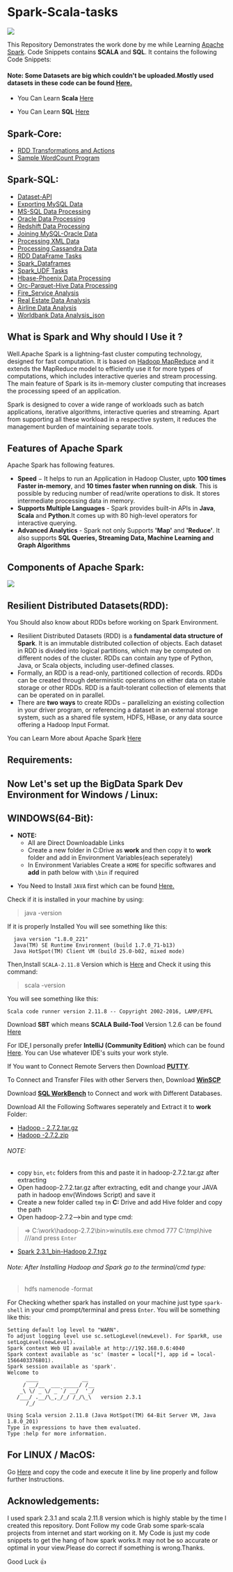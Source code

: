 # Spark-Scala-tasks

![](https://github.com/i-m-aravind/spark-scala-tasks/blob/master/Apache%20Spark%20Logo.png)

This Repository Demonstrates the work done by me while Learning [Apache Spark](http://spark.apache.org/). Code Snippets contains **SCALA** and **SQL**. It contains the following Code Snippets:

#### Note: Some Datasets are big which couldn't be uploaded.Mostly used datasets in these code can be found [Here.](https://github.com/aravind-alpha/spark-scala-tasks/tree/master/Datasets)

- You Can Learn **Scala** [Here](https://twitter.github.io/scala_school/)

- You Can Learn **SQL** [Here](https://www.w3schools.com/sql/)

## Spark-Core:
* [RDD Transformations and Actions](https://github.com/aravind-alpha/spark-scala-tasks/blob/master/sparkcore/RDDTransformationsActions.scala)
* [Sample WordCount Program](https://github.com/aravind-alpha/spark-scala-tasks/blob/master/sparkcore/wordcount.scala)

## Spark-SQL:
* [Dataset-API](https://github.com/aravind-alpha/spark-scala-tasks/blob/master/sparksql/Dataset-API.scala)
* [Exporting MySQL Data](https://github.com/aravind-alpha/spark-scala-tasks/blob/master/sparksql/Export_MySql_data.scala)
* [MS-SQL Data Processing](https://github.com/aravind-alpha/spark-scala-tasks/blob/master/sparksql/get_MSSqlData.scala)
* [Oracle Data Processing](https://github.com/aravind-alpha/spark-scala-tasks/blob/master/sparksql/get_Oracledata.scala)
* [Redshift Data Processing](https://github.com/aravind-alpha/spark-scala-tasks/blob/master/sparksql/get_Redshiftdata.scala)
* [Joining MySQL-Oracle Data](https://github.com/aravind-alpha/spark-scala-tasks/blob/master/sparksql/join_MySql-Oracle_Data.scala)
* [Processing XML Data](https://github.com/aravind-alpha/spark-scala-tasks/blob/master/sparksql/process_XML_data.scala)
* [Processing Cassandra Data](https://github.com/aravind-alpha/spark-scala-tasks/blob/master/sparksql/process_cassandra_data.scala)
* [RDD DataFrame Tasks](https://github.com/aravind-alpha/spark-scala-tasks/blob/master/sparksql/rdd_dataframe_tasks.scala)
* [Spark_Dataframes](https://github.com/aravind-alpha/spark-scala-tasks/blob/master/sparksql/spark_dataframes.scala)
* [Spark_UDF Tasks](https://github.com/aravind-alpha/spark-scala-tasks/blob/master/sparksql/spark_udf_tasks.scala)
* [Hbase-Phoenix Data Processing](https://github.com/aravind-alpha/spark-scala-tasks/blob/master/sparksql/Hbase-pheonix_data.scala)
* [Orc-Parquet-Hive Data Processing](https://github.com/aravind-alpha/spark-scala-tasks/blob/master/sparksql/Orc-Parquet-Hive_Data.scala)
* [Fire_Service Analysis](https://github.com/aravind-alpha/spark-scala-tasks/blob/master/sparksql/Fire_Dept_Call_Service_analysis_POC.scala)
* [Real Estate Data Analysis](https://github.com/i-m-aravind/spark-scala-tasks/blob/master/sparksql/RealEstate_data_analysis.scala)
* [Airline Data Analysis](https://github.com/i-m-aravind/spark-scala-tasks/blob/master/sparksql/airlinedataanalysis_csv.scala)
* [Worldbank Data Analysis_json](https://github.com/i-m-aravind/spark-scala-tasks/blob/master/sparksql/worldbankdatanalysis_json.scala)


## What is Spark and Why should I Use it ?

Well.Apache Spark is a lightning-fast cluster computing technology, designed for fast computation. It is based on [Hadoop MapReduce](https://data-flair.training/blogs/hadoop-mapreduce-tutorial/) and it extends the MapReduce model to efficiently use it for more types of computations, which includes interactive queries and stream processing. The main feature of Spark is its in-memory cluster computing that increases the processing speed of an application.

Spark is designed to cover a wide range of workloads such as batch applications, iterative algorithms, interactive queries and streaming. Apart from supporting all these workload in a respective system, it reduces the management burden of maintaining separate tools.

## Features of Apache Spark

Apache Spark has following features.
- **Speed** − It helps to run an Application in Hadoop Cluster, upto **100 times Faster in-memory**, and **10 times faster when running   on disk**. This is possible by reducing number of read/write operations to disk. It stores intermediate processing data in memory.
- **Supports Multiple Languages** - Spark provides built-in APIs in **Java**, **Scala** and **Python**.It comes up with 80 high-level     operators for interactive querying.
- **Advanced Analytics** - Spark not only Supports **'Map'** and **'Reduce'**. It also supports **SQL Queries, Streaming Data, Machine   Learning and Graph Algorithms**

## Components of Apache Spark:
![](https://github.com/aravind-alpha/spark-scala-tasks/blob/master/apache-spark-ecosystem-components.jpg)

## Resilient Distributed Datasets(RDD):

You Should also know about RDDs before working on Spark Environment. 
- Resilient Distributed Datasets (RDD) is a **fundamental data structure of Spark**. It is an immutable distributed collection of objects.     Each dataset in RDD is divided into logical partitions, which may be computed on different nodes of the cluster. RDDs can contain any   type of Python, Java, or Scala objects, including user-defined classes.
- Formally, an RDD is a read-only, partitioned collection of records. RDDs can be created through deterministic operations on either       data on stable storage or other RDDs. RDD is a fault-tolerant collection of elements that can be operated on in parallel.
- There are **two ways** to create RDDs − parallelizing an existing collection in your driver program, or referencing a dataset in an     external storage system, such as a shared file system, HDFS, HBase, or any data source offering a Hadoop Input Format.

You can Learn More about Apache Spark [Here](https://data-flair.training/blogs/spark-tutorial/)

## Requirements:
## Now Let's set up the BigData Spark Dev Environment for Windows / Linux:

## WINDOWS(64-Bit): 
- **NOTE:** 
    - All are Direct Downloadable Links
    - Create a new folder in C:Drive as **work** and then copy it to **work** folder and add in Environment Variables(each seperately)
    - In Environment Variables Create a `HOME` for specific softwares and **add** in path below with `\bin` if required

* You Need to Install `JAVA` first which can be found [Here.](https://www.oracle.com/technetwork/java/javase/downloads/jdk8-downloads-2133151.html)

 Check if it is installed in your machine by using:

> java -version

If it is properly Installed You will see something like this:

```  
  java version "1.8.0_221" 
  Java(TM) SE Runtime Environment (build 1.7.0_71-b13) 
  Java HotSpot(TM) Client VM (build 25.0-b02, mixed mode)
```

Then,Install `SCALA-2.11.8` Version which is [Here](https://downloads.lightbend.com/scala/2.11.8/scala-2.11.8.msi) and Check it using
this command:

> scala -version

You will see something like this:

```
Scala code runner version 2.11.8 -- Copyright 2002-2016, LAMP/EPFL
```

Download **SBT** which means **SCALA Build-Tool** Version 1.2.6 can be found [Here](https://piccolo.link/sbt-1.2.6.msi)

For IDE,I personally prefer **IntelliJ (Community Edition)** which can be found [Here](https://www.jetbrains.com/idea/download/download-thanks.html?platform=windows&code=IIC). You can Use whatever IDE's suits your work style.

If You want to Connect Remote Servers then Download [**PUTTY**](https://the.earth.li/~sgtatham/putty/latest/w64/putty-64bit-0.70-installer.msi).

To Connect and Transfer Files with other Servers then, Download [**WinSCP**](https://winscp.net/download/WinSCP-5.13.5-Setup.exe)

Download [**SQL WorkBench**](https://www.sql-workbench.eu/archive/Workbench-Build123.zip) to Connect and work with Different Databases. 

Download All the Following Softwares seperately and Extract it to **work** Folder:
- [Hadoop - 2.7.2.tar.gz](https://archive.apache.org/dist/hadoop/core/hadoop-2.7.2/hadoop-2.7.2.tar.gz)
- [Hadoop -2.7.2.zip](https://drive.google.com/file/d/1gaTqmmnvPUJTXnnckpEYFrRsyLFZroex/view?usp=sharing_eip&ts=5a79a2ec)
###### NOTE: 
 * copy `bin`, `etc` folders from this and paste it in hadoop-2.7.2.tar.gz after extracting
 * Open hadoop-2.7.2.tar.gz after extracting, edit and change your JAVA path in hadoop env(Windows Script) and save it 
 * Create a new folder called `tmp` in **C:** Drive and add Hive folder and copy the path
 * Open hadoop-2.7.2-->bin and type cmd:
 > => C:\work\hadoop-2.7.2\bin>winutils.exe  chmod 777  C:\tmp\hive      ///and press `Enter`

- [Spark 2.3.1_bin-Hadoop 2.7.tgz](http://mirrors.estointernet.in/apache/spark/spark-2.3.1/spark-2.3.1-bin-hadoop2.7.tgz) 
###### Note: After Installing Hadoop and Spark go to the terminal/cmd type:

> hdfs namenode -format

For Checking whether spark has installed on your machine just type `spark-shell` in your cmd prompt/terminal and press `Enter`.
You will be something like this:

```
Setting default log level to "WARN".
To adjust logging level use sc.setLogLevel(newLevel). For SparkR, use setLogLevel(newLevel).
Spark context Web UI available at http://192.168.0.6:4040
Spark context available as 'sc' (master = local[*], app id = local-1566403376801).
Spark session available as 'spark'.
Welcome to
      ____              __
     / __/__  ___ _____/ /__
    _\ \/ _ \/ _ `/ __/  '_/
   /___/ .__/\_,_/_/ /_/\_\   version 2.3.1
      /_/

Using Scala version 2.11.8 (Java HotSpot(TM) 64-Bit Server VM, Java 1.8.0_201)
Type in expressions to have them evaluated.
Type :help for more information.
```
## For LINUX / MacOS:

Go [Here](https://github.com/i-m-aravind/spark-scala-tasks/blob/master/hadoop%20spark%20ecosystem%20installation%20in%20Ubuntu.txt) and copy the code and execute it line by line properly and follow further Instructions.


## Acknowledgements:
I used spark 2.3.1 and scala 2.11.8 version which is highly stable by the time I created this repository. Dont Follow my code Grab some spark-scala projects from internet and start working on it. My Code is just my code snippets to get the hang of how spark works.It may not be so accurate or optimal in your view.Please do correct if something is wrong.Thanks.


Good Luck :thumbsup:
